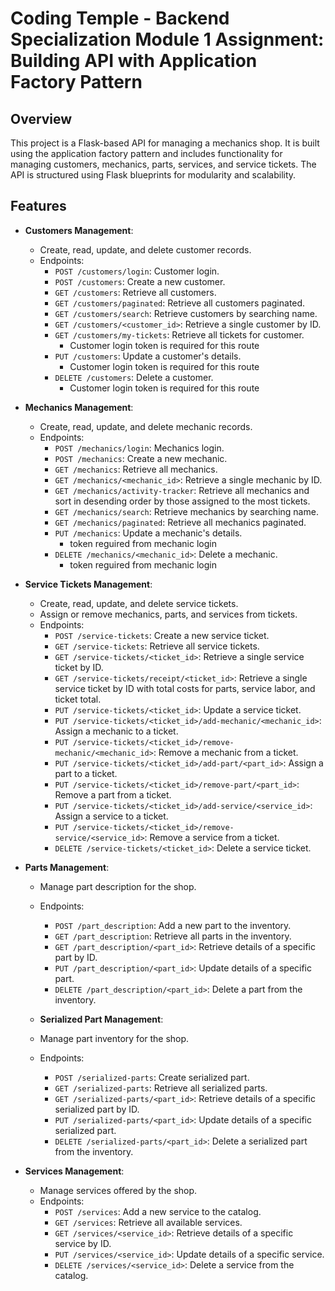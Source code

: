 # Coding Temple - Backend Specialization Module 1 Assignment: Building API with Application Factory Pattern

## Overview

This project is a Flask-based API for managing a mechanics shop. It is built using the application factory pattern and includes functionality for managing customers, mechanics, parts, services, and service tickets. The API is structured using Flask blueprints for modularity and scalability.

## Features

- **Customers Management**:
  - Create, read, update, and delete customer records.
  - Endpoints:
    - `POST /customers/login`: Customer login.
    - `POST /customers`: Create a new customer.
    - `GET /customers`: Retrieve all customers.
    - `GET /customers/paginated`: Retrieve all customers paginated.
    - `GET /customers/search`: Retrieve customers by searching name.
    - `GET /customers/<customer_id>`: Retrieve a single customer by ID.
    - `GET /customers/my-tickets`: Retrieve all tickets for customer.
      - Customer login token is required for this route
    - `PUT /customers`: Update a customer's details.
      - Customer login token is required for this route
    - `DELETE /customers`: Delete a customer.
      - Customer login token is required for this route

- **Mechanics Management**:
  - Create, read, update, and delete mechanic records.
  - Endpoints:
    - `POST /mechanics/login`: Mechanics login.
    - `POST /mechanics`: Create a new mechanic.
    - `GET /mechanics`: Retrieve all mechanics.
    - `GET /mechanics/<mechanic_id>`: Retrieve a single mechanic by ID.
    - `GET /mechanics/activity-tracker`: Retrieve all mechanics and sort in desending order by those assigned to the most tickets.
    - `GET /mechanics/search`: Retrieve mechanics by searching name.
    - `GET /mechanics/paginated`: Retrieve all mechanics paginated.
    - `PUT /mechanics`: Update a mechanic's details.
      - token reguired from mechanic login
    - `DELETE /mechanics/<mechanic_id>`: Delete a mechanic.
      - token reguired from mechanic login

- **Service Tickets Management**:
  - Create, read, update, and delete service tickets.
  - Assign or remove mechanics, parts, and services from tickets.
  - Endpoints:
    - `POST /service-tickets`: Create a new service ticket.
    - `GET /service-tickets`: Retrieve all service tickets.
    - `GET /service-tickets/<ticket_id>`: Retrieve a single service ticket by ID.
    - `GET /service-tickets/receipt/<ticket_id>`: Retrieve a single service ticket by ID with total costs for parts, service labor, and ticket total.
    - `PUT /service-tickets/<ticket_id>`: Update a service ticket.
    - `PUT /service-tickets/<ticket_id>/add-mechanic/<mechanic_id>`: Assign a mechanic to a ticket.
    - `PUT /service-tickets/<ticket_id>/remove-mechanic/<mechanic_id>`: Remove a mechanic from a ticket.
    - `PUT /service-tickets/<ticket_id>/add-part/<part_id>`: Assign a part to a ticket.
    - `PUT /service-tickets/<ticket_id>/remove-part/<part_id>`: Remove a part from a ticket.
    - `PUT /service-tickets/<ticket_id>/add-service/<service_id>`: Assign a service to a ticket.
    - `PUT /service-tickets/<ticket_id>/remove-service/<service_id>`: Remove a service from a ticket.
    - `DELETE /service-tickets/<ticket_id>`: Delete a service ticket.

- **Parts Management**:
  - Manage part description for the shop.
  - Endpoints:
    - `POST /part_description`: Add a new part to the inventory.
    - `GET /part_description`: Retrieve all parts in the inventory.
    - `GET /part_description/<part_id>`: Retrieve details of a specific part by ID.
    - `PUT /part_description/<part_id>`: Update details of a specific part.
    - `DELETE /part_description/<part_id>`: Delete a part from the inventory.

  - **Serialized Part Management**:
  - Manage part inventory for the shop.
  - Endpoints:
    - `POST /serialized-parts`: Create serialized part.
    - `GET /serialized-parts`: Retrieve all serialized parts.
    - `GET /serialized-parts/<part_id>`: Retrieve details of a specific serialized part by ID.
    - `PUT /serialized-parts/<part_id>`: Update details of a specific serialized part.
    - `DELETE /serialized-parts/<part_id>`: Delete a serialized part from the inventory.

- **Services Management**:
  - Manage services offered by the shop.
  - Endpoints:
    - `POST /services`: Add a new service to the catalog.
    - `GET /services`: Retrieve all available services.
    - `GET /services/<service_id>`: Retrieve details of a specific service by ID.
    - `PUT /services/<service_id>`: Update details of a specific service.
    - `DELETE /services/<service_id>`: Delete a service from the catalog.
